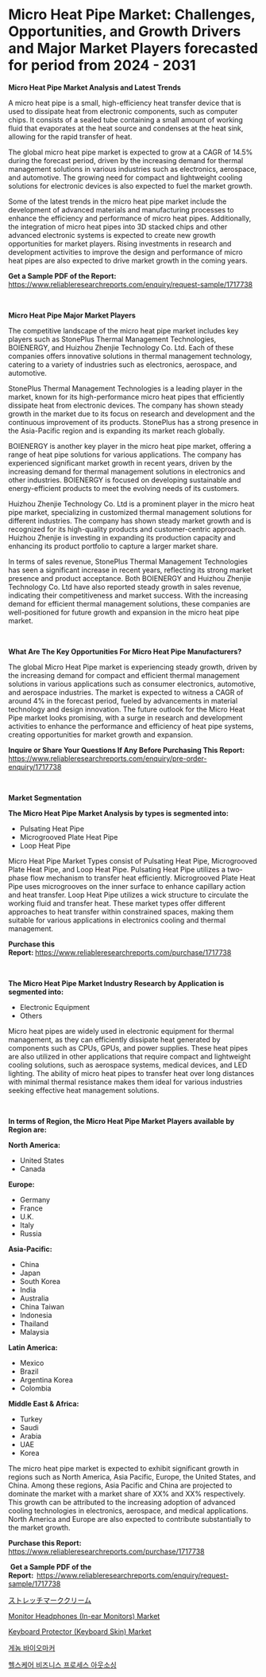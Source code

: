 <p><h1>Micro Heat Pipe Market: Challenges, Opportunities, and Growth Drivers and Major Market Players forecasted for period from 2024 - 2031</h1></p><p><strong>Micro Heat Pipe Market Analysis and Latest Trends</strong></p>
<p><p>A micro heat pipe is a small, high-efficiency heat transfer device that is used to dissipate heat from electronic components, such as computer chips. It consists of a sealed tube containing a small amount of working fluid that evaporates at the heat source and condenses at the heat sink, allowing for the rapid transfer of heat.</p><p>The global micro heat pipe market is expected to grow at a CAGR of 14.5% during the forecast period, driven by the increasing demand for thermal management solutions in various industries such as electronics, aerospace, and automotive. The growing need for compact and lightweight cooling solutions for electronic devices is also expected to fuel the market growth.</p><p>Some of the latest trends in the micro heat pipe market include the development of advanced materials and manufacturing processes to enhance the efficiency and performance of micro heat pipes. Additionally, the integration of micro heat pipes into 3D stacked chips and other advanced electronic systems is expected to create new growth opportunities for market players. Rising investments in research and development activities to improve the design and performance of micro heat pipes are also expected to drive market growth in the coming years.</p></p>
<p><strong>Get a Sample PDF of the Report:&nbsp;</strong> <a href="https://www.reliableresearchreports.com/enquiry/request-sample/1717738">https://www.reliableresearchreports.com/enquiry/request-sample/1717738</a></p>
<p>&nbsp;</p>
<p><strong>Micro Heat Pipe Major Market Players</strong></p>
<p><p>The competitive landscape of the micro heat pipe market includes key players such as StonePlus Thermal Management Technologies, BOIENERGY, and Huizhou Zhenjie Technology Co. Ltd. Each of these companies offers innovative solutions in thermal management technology, catering to a variety of industries such as electronics, aerospace, and automotive.</p><p>StonePlus Thermal Management Technologies is a leading player in the market, known for its high-performance micro heat pipes that efficiently dissipate heat from electronic devices. The company has shown steady growth in the market due to its focus on research and development and the continuous improvement of its products. StonePlus has a strong presence in the Asia-Pacific region and is expanding its market reach globally.</p><p>BOIENERGY is another key player in the micro heat pipe market, offering a range of heat pipe solutions for various applications. The company has experienced significant market growth in recent years, driven by the increasing demand for thermal management solutions in electronics and other industries. BOIENERGY is focused on developing sustainable and energy-efficient products to meet the evolving needs of its customers.</p><p>Huizhou Zhenjie Technology Co. Ltd is a prominent player in the micro heat pipe market, specializing in customized thermal management solutions for different industries. The company has shown steady market growth and is recognized for its high-quality products and customer-centric approach. Huizhou Zhenjie is investing in expanding its production capacity and enhancing its product portfolio to capture a larger market share.</p><p>In terms of sales revenue, StonePlus Thermal Management Technologies has seen a significant increase in recent years, reflecting its strong market presence and product acceptance. Both BOIENERGY and Huizhou Zhenjie Technology Co. Ltd have also reported steady growth in sales revenue, indicating their competitiveness and market success. With the increasing demand for efficient thermal management solutions, these companies are well-positioned for future growth and expansion in the micro heat pipe market.</p></p>
<p>&nbsp;</p>
<p><strong>What Are The Key Opportunities For Micro Heat Pipe Manufacturers?</strong></p>
<p><p>The global Micro Heat Pipe market is experiencing steady growth, driven by the increasing demand for compact and efficient thermal management solutions in various applications such as consumer electronics, automotive, and aerospace industries. The market is expected to witness a CAGR of around 4% in the forecast period, fueled by advancements in material technology and design innovation. The future outlook for the Micro Heat Pipe market looks promising, with a surge in research and development activities to enhance the performance and efficiency of heat pipe systems, creating opportunities for market growth and expansion.</p></p>
<p><strong>Inquire or Share Your Questions If Any Before Purchasing This Report:</strong> <a href="https://www.reliableresearchreports.com/enquiry/pre-order-enquiry/1717738">https://www.reliableresearchreports.com/enquiry/pre-order-enquiry/1717738</a></p>
<p>&nbsp;</p>
<p><strong>Market Segmentation</strong></p>
<p><strong>The Micro Heat Pipe Market Analysis by types is segmented into:</strong></p>
<p><ul><li>Pulsating Heat Pipe</li><li>Microgrooved Plate Heat Pipe</li><li>Loop Heat Pipe</li></ul></p>
<p><p>Micro Heat Pipe Market Types consist of Pulsating Heat Pipe, Microgrooved Plate Heat Pipe, and Loop Heat Pipe. Pulsating Heat Pipe utilizes a two-phase flow mechanism to transfer heat efficiently. Microgrooved Plate Heat Pipe uses microgrooves on the inner surface to enhance capillary action and heat transfer. Loop Heat Pipe utilizes a wick structure to circulate the working fluid and transfer heat. These market types offer different approaches to heat transfer within constrained spaces, making them suitable for various applications in electronics cooling and thermal management.</p></p>
<p><strong>Purchase this Report:&nbsp;</strong><a href="https://www.reliableresearchreports.com/purchase/1717738">https://www.reliableresearchreports.com/purchase/1717738</a></p>
<p>&nbsp;</p>
<p><strong>The Micro Heat Pipe Market Industry Research by Application is segmented into:</strong></p>
<p><ul><li>Electronic Equipment</li><li>Others</li></ul></p>
<p><p>Micro heat pipes are widely used in electronic equipment for thermal management, as they can efficiently dissipate heat generated by components such as CPUs, GPUs, and power supplies. These heat pipes are also utilized in other applications that require compact and lightweight cooling solutions, such as aerospace systems, medical devices, and LED lighting. The ability of micro heat pipes to transfer heat over long distances with minimal thermal resistance makes them ideal for various industries seeking effective heat management solutions.</p></p>
<p>&nbsp;</p>
<p><strong>In terms of Region, the Micro Heat Pipe Market Players available by Region are:</strong></p>
<p>
    <p> <strong> North America: </strong>
        <ul>
            <li>United States</li>
            <li>Canada</li>
        </ul>
        </p> 
    <p> <strong> Europe: </strong>
        <ul>
            <li>Germany</li>
            <li>France</li>
            <li>U.K.</li>
            <li>Italy</li>
            <li>Russia</li>
        </ul>
        </p> 
    <p> <strong> Asia-Pacific: </strong>
        <ul>
            <li>China</li>
            <li>Japan</li>
            <li>South Korea</li>
            <li>India</li>
            <li>Australia</li>
            <li>China Taiwan</li>
            <li>Indonesia</li>
            <li>Thailand</li>
            <li>Malaysia</li>
        </ul>
        </p> 
    <p> <strong> Latin America: </strong>
        <ul>
            <li>Mexico</li>
            <li>Brazil</li>
            <li>Argentina Korea</li>
            <li>Colombia</li>
        </ul>
        </p> 
    <p> <strong> Middle East & Africa: </strong>
        <ul>
            <li>Turkey</li>
            <li>Saudi</li>
            <li>Arabia</li>
            <li>UAE</li>
            <li>Korea</li>
        </ul>
    </p>
    </p>
<p><p>The micro heat pipe market is expected to exhibit significant growth in regions such as North America, Asia Pacific, Europe, the United States, and China. Among these regions, Asia Pacific and China are projected to dominate the market with a market share of XX% and XX% respectively. This growth can be attributed to the increasing adoption of advanced cooling technologies in electronics, aerospace, and medical applications. North America and Europe are also expected to contribute substantially to the market growth.</p></p>
<p><strong>Purchase this Report: </strong><a href="https://www.reliableresearchreports.com/purchase/1717738">https://www.reliableresearchreports.com/purchase/1717738</a></p>
<p>&nbsp;<strong>Get a Sample PDF of the Report:&nbsp;&nbsp;</strong><a href="https://www.reliableresearchreports.com/enquiry/request-sample/1717738">https://www.reliableresearchreports.com/enquiry/request-sample/1717738</a></p>
<p><strong></strong></p>
<p><p><a href="https://github.com/ReyesKohler20231/Market-Research-Report-List-1/blob/main/35084979571.md">ストレッチマーククリーム</a></p><p><a href="https://github.com/ruddyyedelwadw/Market-Research-Report-List-1/blob/main/monitor-headphones-in-ear-monitors-market.md">Monitor Headphones (In-ear Monitors) Market</a></p><p><a href="https://github.com/FassouRP/Market-Research-Report-List-3/blob/main/keyboard-protector-keyboard-skin-market.md">Keyboard Protector (Keyboard Skin) Market</a></p><p><a href="https://github.com/Elenrrera7685/Market-Research-Report-List-1/blob/main/97227628841.md">게놈 바이오마커</a></p><p><a href="https://github.com/sammyUltyylrich9067856/Market-Research-Report-List-1/blob/main/78904388842.md">헬스케어 비즈니스 프로세스 아웃소싱</a></p></p>